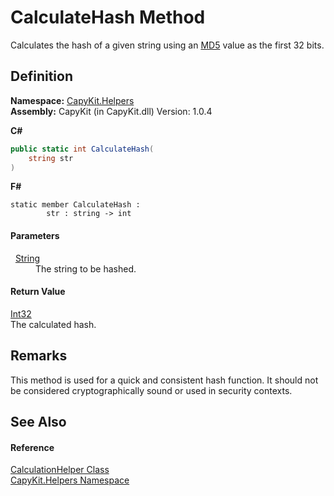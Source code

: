 # CalculateHash Method


Calculates the hash of a given string using an <a href="https://learn.microsoft.com/dotnet/api/system.security.cryptography.md5" target="_blank" rel="noopener noreferrer">MD5</a> value as the first 32 bits.



## Definition
**Namespace:** <a href="N_CapyKit_Helpers.md">CapyKit.Helpers</a>  
**Assembly:** CapyKit (in CapyKit.dll) Version: 1.0.4

**C#**
``` C#
public static int CalculateHash(
	string str
)
```
**F#**
``` F#
static member CalculateHash : 
        str : string -> int 
```



#### Parameters
<dl><dt>  <a href="https://learn.microsoft.com/dotnet/api/system.string" target="_blank" rel="noopener noreferrer">String</a></dt><dd>The string to be hashed.</dd></dl>

#### Return Value
<a href="https://learn.microsoft.com/dotnet/api/system.int32" target="_blank" rel="noopener noreferrer">Int32</a>  
The calculated hash.

## Remarks
This method is used for a quick and consistent hash function. It should not be considered cryptographically sound or used in security contexts.

## See Also


#### Reference
<a href="T_CapyKit_Helpers_CalculationHelper.md">CalculationHelper Class</a>  
<a href="N_CapyKit_Helpers.md">CapyKit.Helpers Namespace</a>  
